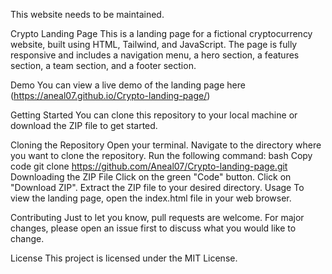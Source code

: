 This website needs to be maintained.

Crypto Landing Page
This is a landing page for a fictional cryptocurrency website, built using HTML, Tailwind, and JavaScript. The page is fully responsive and includes a navigation menu, a hero section, a features section, a team section, and a footer section.

Demo
You can view a live demo of the landing page here
(https://aneal07.github.io/Crypto-landing-page/)

Getting Started
You can clone this repository to your local machine or download the ZIP file to get started.

Cloning the Repository
Open your terminal.
Navigate to the directory where you want to clone the repository.
Run the following command:
bash
Copy code
git clone https://github.com/Aneal07/Crypto-landing-page.git
Downloading the ZIP File
Click on the green "Code" button.
Click on "Download ZIP".
Extract the ZIP file to your desired directory.
Usage
To view the landing page, open the index.html file in your web browser.

Contributing
Just to let you know, pull requests are welcome. For major changes, please open an issue first to discuss what you would like to change.



License
This project is licensed under the MIT License.
